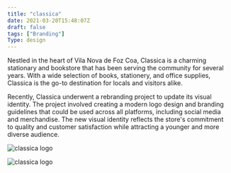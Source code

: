 ```yaml
---
title: "classica"
date: 2021-03-20T15:48:07Z
draft: false
tags: ["Branding"]
Type: design
---
```


Nestled in the heart of Vila Nova de Foz Coa, Classica is a charming stationary and bookstore that has been serving the community for several years. With a wide selection of books, stationery, and office supplies, Classica is the go-to destination for locals and visitors alike.

Recently, Classica underwent a rebranding project to update its visual identity. The project involved creating a modern logo design and branding guidelines that could be used across all platforms, including social media and merchandise. The new visual identity reflects the store's commitment to quality and customer satisfaction while attracting a younger and more diverse audience.

![classica logo](/projects/classica/classica3.webp)

![classica logo](/projects/classica/classica.webp)
